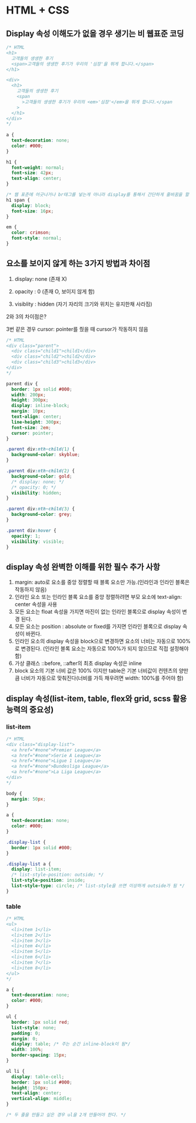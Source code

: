 # HTML + CSS

## Display 속성 이해도가 없을 경우 생기는 비 웹표준 코딩

```css
/* HTML
<h1>
  고객들의 생생한 후기
  <span>고객들의 생생한 후기가 우리의 '심장'을 뛰게 합니다.</span>
</h1>

<div>
  <h1>
    고객들의 생생한 후기
    <span
      >고객들의 생생한 후기가 우리의 <em>'심장'</em>을 뛰게 합니다.</span
    >
  </h1>
</div>
*/  
    
a {
  text-decoration: none;
  color: #000;
}

h1 {
  font-weight: normal;
  font-size: 42px;
  text-align: center;
}

/* 웹 표준에 어긋나거나 br태그를 넣는게 아니라 display를 통해서 간단하게 줄바꿈을 할 수 있음*/
h1 span {
  display: block;
  font-size: 16px;
}

em {
  color: crimson;
  font-style: normal;
}

```

## 요소를 보이지 않게 하는 3가지 방법과 차이점

1. display: none (존재 X)

2. opacity : 0 (존재 O, 보이지 않게 함)

3. visiblity : hidden (자기 자리의 크기와 위치는 유지한채 사라짐)

2와 3의 차이점은? 

3번 같은 경우 cursor: pointer를 줬을 때 cursor가 작동하지 않음

```css
/* HTML
<div class="parent">
  <div class="child1">child1</div>
  <div class="child2">child2</div>
  <div class="child3">child3</div>
</div>
*/

parent div {
  border: 1px solid #000;
  width: 200px;
  height: 300px;
  display: inline-block;
  margin: 10px;
  text-align: center;
  line-height: 300px;
  font-size: 2em;
  cursor: pointer;
}

.parent div:nth-child(1) {
  background-color: skyblue;
}

.parent div:nth-child(2) {
  background-color: gold;
  /* display: none; */
  /* opacity: 0; */
  visibility: hidden;
}

.parent div:nth-child(3) {
  background-color: grey;
}

.parent div:hover {
  opacity: 1;
  visibility: visible;
}
```

## display 속성 완벽한 이해를 위한 필수 추가 사항

1. margin: auto로 요소를 중앙 정렬할 때 블록 요소만 가능.(인라인과 인라인 블록은 작동하지 않음)
2. 인라인 요소 또는 인라인 블록 요소를 중앙 정렬하려면 부모 요소에 text-align: center 속성을 사용
3. 모든 요소는 float 속성을 가지면 마진이 없는 인라인 블록으로 display 속성이 변경 된다.
4. 모든 요소는 position : absolute or fixed를 가지면 인라인 블록으로 display 속성이 바뀐다.
5. 인라인 요소의 display 속성을 block으로 변경하면 요소의 너비는 자동으로 100%로 변경된다. (인라인 블록 요소는 자동으로 100%가 되지 않으므로 직접 설정해야 함)
6. 가상 클래스 ::before, ::after의 최초 display 속성은 inline
7. block 요소의 기본 너비 값은 100% 이지만 table은 기본 너비값이 컨텐츠의 양만큼 너비가 자동으로 맞춰진다(너비를 가득 채우려면 width: 100%를 주어야 함)

## display 속성(list-item, table, flex와 grid, scss 활용 능력의 중요성)

### list-item

```css
/* HTML
<div class="display-list">
  <a href="#none">Premier League</a>
  <a href="#none">Serie A League</a>
  <a href="#none">Ligue 1 League</a>
  <a href="#none">Bundesliga League</a>
  <a href="#none">La Liga League</a>
</div>
*/

body {
  margin: 50px;
}

a {
  text-decoration: none;
  color: #000;
}

.display-list {
  border: 1px solid #000;
}

.display-list a {
  display: list-item;
  /* list-style-position: outside; */
  list-style-position: inside;
  list-style-type: circle; /* list-style을 쓰면 이상하게 outside가 됨 */
}
```

### table

```css
/* HTML
<ul>
  <li>item 1</li>
  <li>item 2</li>
  <li>item 3</li>
  <li>item 4</li>
  <li>item 5</li>
  <li>item 6</li>
  <li>item 7</li>
  <li>item 8</li>
</ul>
*/

a {
  text-decoration: none;
  color: #000;
}

ul {
  border: 1px solid red;
  list-style: none;
  padding: 0;
  margin: 0;
  display: table; /* 주는 순간 inline-block이 됨*/
  width: 100%;
  border-spacing: 15px;
}

ul li {
  display: table-cell;
  border: 1px solid #000;
  height: 150px;
  text-align: center;
  vertical-align: middle;
}

/* 두 줄을 만들고 싶은 경우 ul을 2개 만들어야 한다. */
```